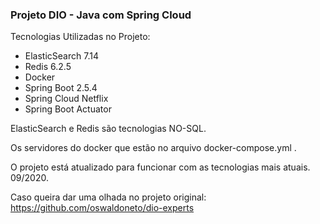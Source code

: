 ### **Projeto DIO - Java com Spring Cloud**

Tecnologias Utilizadas no Projeto:

* ElasticSearch 7.14
* Redis 6.2.5
* Docker
* Spring Boot 2.5.4
* Spring Cloud Netflix
* Spring Boot Actuator

 ElasticSearch e Redis são tecnologias NO-SQL.

Os servidores do docker que estão no arquivo docker-compose.yml .

O projeto está atualizado para funcionar com as tecnologias mais atuais. 09/2020.

Caso queira dar uma olhada no projeto original: https://github.com/oswaldoneto/dio-experts







